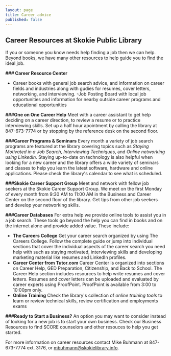 ```yaml
---
layout: page
title: Career advice
published: false
---
```


## Career Resources at Skokie Public Library
If you or someone you know needs help finding a job then we can help. Beyond books, we have many other resources to help guide you to find the ideal job. 

**### Career Resource Center**
- Career books with general job search advice, and information on career fields and industries along with gudies for resumes, cover letters, networking, and interviewing.
-Job Posting Board with local job opportunities and information for nearby outside career programs and educational opportunities

**###One on One Career Help**
Meet with a career assistant to get help deciding on a career direction, to review a resume or to practice interviewing skills. 
Set up a half hour apointment by calling the library at 847-673-7774 or by stopping by the reference desk on the second floor. 

**###Career Programs & Seminars** 
Every month a variety of job search programs are featured at the library covering topics such as _Staying Motivated in a Job Search, Interviewing Techniques_, and  _Online networking using LinkedIn_. 
Staying up-to-date on technology is also helpful when looking for a new career and the library offers a wide variety of seminars and classes to help you learn the latest software, hardware and online applications. Please check the library's calendar to see what is scheduled.  

**###Skokie Career Support Group** 
Meet and network with fellow job seekers at the Skokie Career Support Group.  We meet on the first Monday of every month from 9:30 AM to 11:00 AM in the Business and Career Center on the second floor of the library. Get tips from other job seekers and develop your networking skills. 

**###Career Databases**
For extra help we provide online tools to assist you in a job search. These tools go beyond the help you can find in books and on the internet alone and provide added value. These include:
- **The Careers College** Get your career search organized by using The Careers College. Follow the complete guide or jump into individual sections that cover the individual aspects of the career search you need help with such as staying motivated,  interviewing skills and developing marketing material like resumes and LinkedIn profiles. 
- **Career Center from Tutor.com** Career Center is organized into sections on Career Help, GED Preparation, Citizenship, and Back to School. The Career Help section includes resources to help write resumes and cover letters. Resumes and cover letters can be uploaded and evaluated by career experts using ProofPoint. ProofPoint is available from 3:00 to 10:00pm only. 
- **Online Training** Check the library's collection of _online training tools_ to learn or review technical skills, review certification and employments exams 

**###Ready to Start a Business?**
An option you may want to consider instead of looking for a new job is to start your own business. Check our Business Resources to find SCORE counselors and other resouces to help you get started.

For more information on career resources contact Mike Buhmann at 847-673-7774 ext. 3176, or [mbuhmann@skokielibrary.info](http://"mailto:mbuhmann@skokielibrary.info").